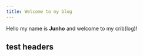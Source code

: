 ```yaml
---
title: Welcome to my blog
---
```


Hello my name is **Junho** and welcome to my crib(log)!

## test headers
